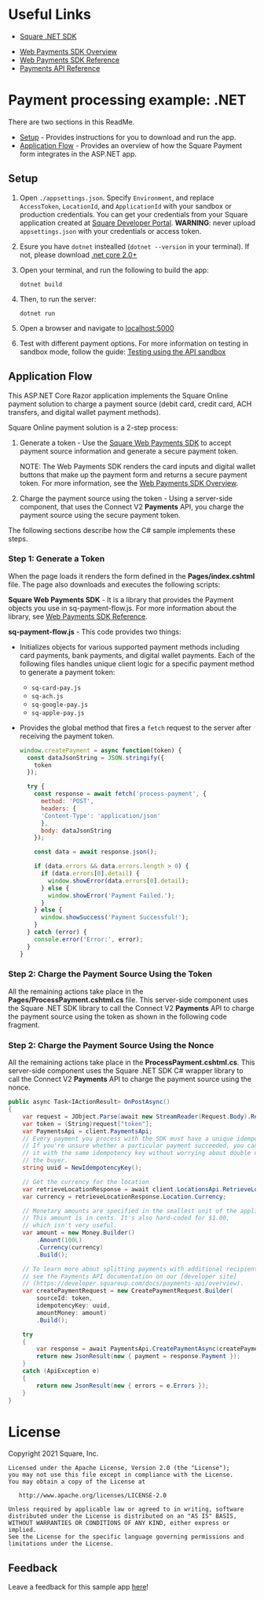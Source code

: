 # Useful Links

* [Square .NET SDK](https://developer.squareup.com/docs/sdks/dotnet)
- [Web Payments SDK Overview](https://developer.squareup.com/docs/web-payments/overview)
- [Web Payments SDK Reference](https://developer.squareup.com/reference/sdks/web/payments)
- [Payments API Reference](https://developer.squareup.com/reference/square/payments-api)

# Payment processing example: .NET

There are two sections in this ReadMe.
* [Setup](#setup) - Provides instructions for you to download and run the app.
* [Application Flow](#application-flow) - Provides an overview of how the Square Payment form integrates in the ASP.NET app.

## Setup

1. Open `./appsettings.json`. Specify `Environment`, and replace `AccessToken`, `LocationId`, and `ApplicationId` with your sandbox or production credentials. You can get your credentials from your Square application created at [Square Developer Portal](https://developer.squareup.com/apps).
<b>WARNING</b>: never upload `appsettings.json` with your credentials or access token.

1. Esure you have `dotnet` instealled (`dotnet --version` in your terminal). If not, please download [.net core 2.0+](https://www.microsoft.com/net/download/)

1. Open your terminal, and run the following to build the app:

    ```
    dotnet build
    ```

1. Then, to run the server:

    ```
    dotnet run
    ```

1. Open a browser and navigate to [localhost:5000](http://localhost:5000)

1. Test with different payment options. For more information on testing in sandbox mode, follow the guide: [Testing using the API sandbox](https://developer.squareup.com/docs/testing/sandbox)


## Application Flow

This ASP.NET Core Razor application implements the Square Online payment solution to charge a payment source (debit card, credit card, ACH transfers, and digital wallet payment methods).

Square Online payment solution is a 2-step process:

1. Generate a token - Use the [Square Web Payments SDK](https://developer.squareup.com/reference/sdks/web/payments) to accept payment source information and generate a secure payment token.


   NOTE: The Web Payments SDK renders the card inputs and digital wallet buttons that make up the payment form and returns a secure payment token. For more information, see the [Web Payments SDK Overview](https://developer.squareup.com/docs/web-payments/overview).


2. Charge the payment source using the token - Using a server-side component, that uses the Connect V2
   **Payments** API, you charge the payment source using the secure payment token.

The following sections describe how the C# sample implements these steps.

### Step 1: Generate a Token

When the page loads it renders the form defined in the **Pages/index.cshtml** file. The page also downloads and executes the following scripts:

**Square Web Payments SDK** - It is a library that provides the Payment objects you use in sq-payment-flow.js. For more information about the library, see [Web Payments SDK Reference](https://developer.squareup.com/reference/sdks/web/payments).

**sq-payment-flow.js** - This code provides two things:

- Initializes objects for various supported payment methods including card payments, bank payments, and digital wallet payments. Each of the following files handles unique client logic for a specific payment method to generate a payment token:

  - `sq-card-pay.js`
  - `sq-ach.js`
  - `sq-google-pay.js`
  - `sq-apple-pay.js`

- Provides the global method that fires a `fetch` request to the server after receiving the payment token.
  ```javascript
  window.createPayment = async function(token) {
    const dataJsonString = JSON.stringify({
      token
    });

    try {
      const response = await fetch('process-payment', {
        method: 'POST',
        headers: {
        'Content-Type': 'application/json'
        },
        body: dataJsonString
      });

      const data = await response.json();

      if (data.errors && data.errors.length > 0) {
        if (data.errors[0].detail) {
          window.showError(data.errors[0].detail);
        } else {
          window.showError('Payment Failed.');
        }
      } else {
        window.showSuccess('Payment Successful!');
      }
    } catch (error) {
      console.error('Error:', error);
    }
  }
  ```

### Step 2: Charge the Payment Source Using the Token

All the remaining actions take place in the **Pages/ProcessPayment.cshtml.cs** file. This server-side component uses the Square .NET SDK library to call the Connect V2 **Payments** API to charge the payment source using the token as shown in the following code fragment.

### Step 2: Charge the Payment Source Using the Nonce
All the remaining actions take place in the **ProcessPayment.cshtml.cs**.  This server-side component uses the Square .NET SDK C# wrapper library to call the Connect V2 **Payments** API to charge the payment source using the nonce.
```csharp
public async Task<IActionResult> OnPostAsync()
{
    var request = JObject.Parse(await new StreamReader(Request.Body).ReadToEndAsync());
    var token = (String)request["token"];
    var PaymentsApi = client.PaymentsApi;
    // Every payment you process with the SDK must have a unique idempotency key.
    // If you're unsure whether a particular payment succeeded, you can reattempt
    // it with the same idempotency key without worrying about double charging
    // the buyer.
    string uuid = NewIdempotencyKey();

    // Get the currency for the location
    var retrieveLocationResponse = await client.LocationsApi.RetrieveLocationAsync(locationId: locationId);
    var currency = retrieveLocationResponse.Location.Currency;

    // Monetary amounts are specified in the smallest unit of the applicable currency.
    // This amount is in cents. It's also hard-coded for $1.00,
    // which isn't very useful.
    var amount = new Money.Builder()
        .Amount(100L)
        .Currency(currency)
        .Build();

    // To learn more about splitting payments with additional recipients,
    // see the Payments API documentation on our [developer site]
    // (https://developer.squareup.com/docs/payments-api/overview).
    var createPaymentRequest = new CreatePaymentRequest.Builder(
        sourceId: token,
        idempotencyKey: uuid,
        amountMoney: amount)
        .Build();

    try
    {
        var response = await PaymentsApi.CreatePaymentAsync(createPaymentRequest);
        return new JsonResult(new { payment = response.Payment });
    }
    catch (ApiException e)
    {
        return new JsonResult(new { errors = e.Errors });
    }
}
```

# License

Copyright 2021 Square, Inc.
​
```
Licensed under the Apache License, Version 2.0 (the "License");
you may not use this file except in compliance with the License.
You may obtain a copy of the License at
​
   http://www.apache.org/licenses/LICENSE-2.0
​
Unless required by applicable law or agreed to in writing, software
distributed under the License is distributed on an "AS IS" BASIS,
WITHOUT WARRANTIES OR CONDITIONS OF ANY KIND, either express or implied.
See the License for the specific language governing permissions and
limitations under the License.
```

## Feedback
Leave a feedback for this sample app [here](https://delighted.com/t/DT6msOcY)!